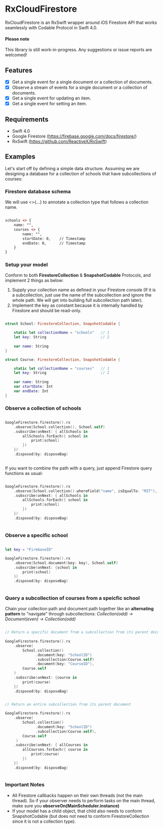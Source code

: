 # RxCloudFirestore
RxCloudFirestore is an RxSwift wrapper around iOS Firestore API that works seamlessly with Codable Protocol in Swift 4.0. 

#### Please note
This library is still work-in-progress. Any suggestions or issue reports are welcomed!

## Features
- [x] Get a single event for a single document or a collection of documents.
- [x] Observe a stream of events for a single document or a collection of documents.
- [x] Get a single event for updating an item.
- [x] Get a single event for setting an item.

## Requirements
- Swift 4.0
- Google Firestore (https://firebase.google.com/docs/firestore/)
- RxSwift (https://github.com/ReactiveX/RxSwift)

## Examples
Let's start off by defining a simple data structure. 
Assuming we are designing a database for a collection of schools that have subcollections of courses:
### Firestore database schema
We will use <>{...} to annotate a collection type that follows a collection name.
```XML

schools <> {
    name: "",
    courses <> {
        name: "",     
        startDate: 0,    // Timestamp
        endDate: 0,      // Timestamp
    }
}

```  

### Setup your model
Conform to both **FirestoreCollection** & **SnapshotCodable** Protocols, and implement 2 things as below:
1. Supply your collection name as defined in your Firestore console (If it is a subcollection, just use the name of the subcollection and ignore the whole path. We will get into building full subcollection path later). 
2. Implement the key as constant because it is internally handled by Firestore and should be read-only.

```swift

struct School: FirestoreCollection, SnapshotCodable {

    static let collectionName = "schools"   // 1
    let key: String                         // 2
    
    var name: String
}

struct Course: FirestoreCollection, SnapshotCodable {

    static let collectionName = "courses"   // 1
    let key: String                         // 2
    
    var name: String
    var startDate: Int
    var endDate: Int
}

```

### Observe a collection of schools
```swift

GoogleFirestore.firestore().rx
    .observe(School.collection(), School.self)
    .subscribe(onNext: { allSchools in
        allSchools.forEach({ school in
            print(school)     
        })
    })
    .disposed(by: disposeBag)
    
```
If you want to combine the path with a query, just append Firestore query functions as usual: 
```swift

GoogleFirestore.firestore().rx
    .observe(School.collection().whereField("name", isEqualTo: "MIT"), School.self)
    .subscribe(onNext: { allSchools in
        allSchools.forEach({ school in
            print(school)     
        })
    })
    .disposed(by: disposeBag)
    
```

### Observe a specific school 
```swift

let key = "FirebaseID"

GoogleFirestore.firestore().rx
    .observe(School.document(key: key), School.self)
    .subscribe(onNext: {school in
        print(school)
    })
    .disposed(by: disposeBag)
    
```

### Query a subcollection of courses from a speicfic school
Chain your collection path and document path together like an **alternating pattern** to "navigate" through subcollections: 
*Collection(odd) -> Document(even) -> Collection(odd)*

```swift

// Return a specific document from a subcollection from its parent document
   
GoogleFirestore.firestore().rx
    .observe(
        School.collection()
              .document(key: "SchoolID")
              .subcollection(Course.self)
              .document(key: "CourseID"), 
        Course.self
    )
    .subscribe(onNext: {course in
        print(course)
    })
    .disposed(by: disposeBag)
```

```swift

// Return an entire subcollection from its parent document
    
GoogleFirestore.firestore().rx
    .observe(
        School.collection()
              .document(key: "SchoolID")
              .subcollection(Course.self), 
        Course.self
     )
    .subscribe(onNext: { allCourses in
        allCourses.forEach({ course in
            print(course)     
        })
    })
    .disposed(by: disposeBag)
    
```

### Important Notes
- All Firestore callbacks happen on their own threads (not the main thread). So if your observer needs to perform tasks on the main thread, make sure you **observeOn(MainScheduler.instance)**
- If your model has a child object, that child also needs to conform SnapshotCodable (but does not need to conform FirestoreCollection since it is not a collection type).
